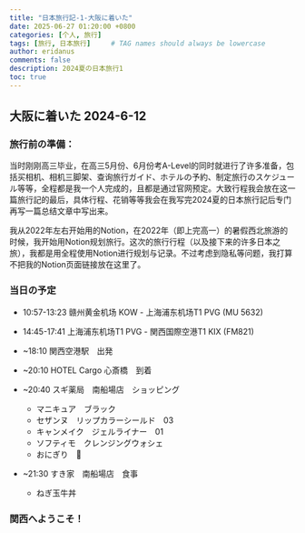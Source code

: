```yaml
---
title: "日本旅行記-1-大阪に着いた"
date: 2025-06-27 01:20:00 +0800
categories: [个人, 旅行]
tags: [旅行, 日本旅行]     # TAG names should always be lowercase
author: eridanus
comments: false
description: 2024夏の日本旅行1
toc: true
---
```


## 大阪に着いた 2024-6-12

### 旅行前の準備：

当时刚刚高三毕业，在高三5月份、6月份考A-Level的同时就进行了许多准备，包括买相机、相机三脚架、查询旅行ガイド、ホテルの予約、制定旅行のスケジュール等等，全程都是我一个人完成的，且都是通过官网预定。大致行程我会放在这一篇旅行記的最后，具体行程、花销等等我会在我写完2024夏的日本旅行記后专门再写一篇总结文章中写出来。

我从2022年左右开始用的Notion，在2022年（即上完高一）的暑假西北旅游的时候，我开始用Notion规划旅行。这次的旅行行程（以及接下来的许多日本之旅），我都是用全程使用Notion进行规划与记录。不过考虑到隐私等问题，我打算不把我的Notion页面链接放在这里了。

### 当日の予定

- 10:57-13:23 赣州黄金机场 KOW - 上海浦东机场T1 PVG (MU 5632)

- 14:45-17:41 上海浦东机场T1 PVG - 関西国際空港T1 KIX (FM821)

- ~18:10 関西空港駅　出発

- ~20:10 HOTEL Cargo 心斎橋　到着

- ~20:40 スギ薬局　南船場店　ショッピング
    - マニキュア　ブラック
    - セザンヌ　リップカラーシールド　03
    - キャンメイク　ジェルライナー　01
    - ソフティモ　クレンジングウォシェ
    - おにぎり　🍙

- ~21:30 すき家　南船場店　食事
    - ねぎ玉牛丼

### 関西へようこそ！
